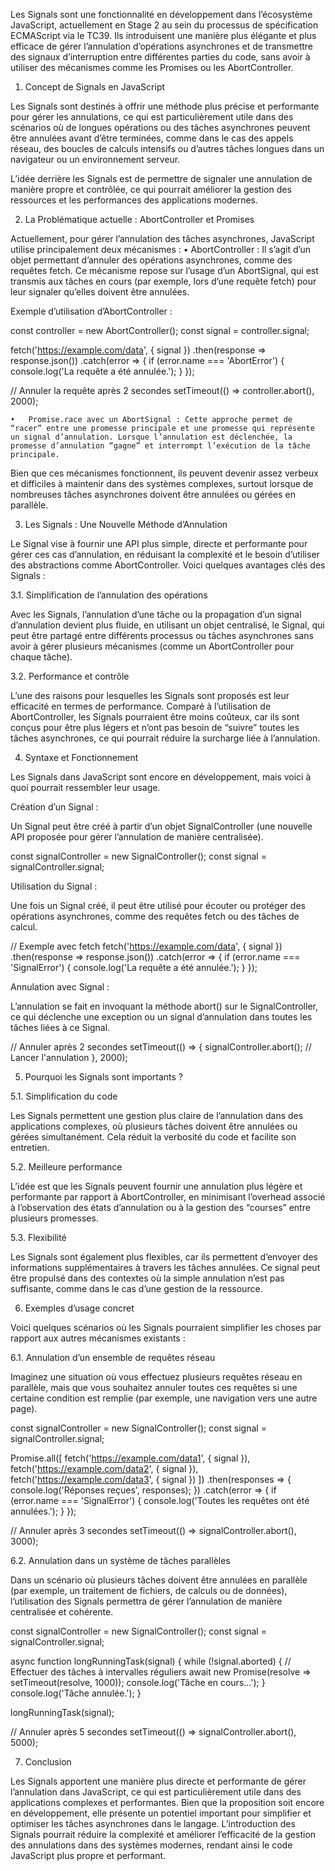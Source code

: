 Les Signals sont une fonctionnalité en développement dans l’écosystème JavaScript, actuellement en Stage 2 au sein du processus de spécification ECMAScript via le TC39. Ils introduisent une manière plus élégante et plus efficace de gérer l’annulation d’opérations asynchrones et de transmettre des signaux d’interruption entre différentes parties du code, sans avoir à utiliser des mécanismes comme les Promises ou les AbortController.

1. Concept de Signals en JavaScript

Les Signals sont destinés à offrir une méthode plus précise et performante pour gérer les annulations, ce qui est particulièrement utile dans des scénarios où de longues opérations ou des tâches asynchrones peuvent être annulées avant d’être terminées, comme dans le cas des appels réseau, des boucles de calculs intensifs ou d’autres tâches longues dans un navigateur ou un environnement serveur.

L’idée derrière les Signals est de permettre de signaler une annulation de manière propre et contrôlée, ce qui pourrait améliorer la gestion des ressources et les performances des applications modernes.

2. La Problématique actuelle : AbortController et Promises

Actuellement, pour gérer l’annulation des tâches asynchrones, JavaScript utilise principalement deux mécanismes :
    •	AbortController : Il s’agit d’un objet permettant d’annuler des opérations asynchrones, comme des requêtes fetch. Ce mécanisme repose sur l’usage d’un AbortSignal, qui est transmis aux tâches en cours (par exemple, lors d’une requête fetch) pour leur signaler qu’elles doivent être annulées.

Exemple d’utilisation d’AbortController :

const controller = new AbortController();
const signal = controller.signal;

fetch('https://example.com/data', { signal })
  .then(response => response.json())
  .catch(error => {
    if (error.name === 'AbortError') {
      console.log('La requête a été annulée.');
    }
  });

// Annuler la requête après 2 secondes
setTimeout(() => controller.abort(), 2000);

    •	Promise.race avec un AbortSignal : Cette approche permet de “racer” entre une promesse principale et une promesse qui représente un signal d’annulation. Lorsque l’annulation est déclenchée, la promesse d’annulation “gagne” et interrompt l’exécution de la tâche principale.

Bien que ces mécanismes fonctionnent, ils peuvent devenir assez verbeux et difficiles à maintenir dans des systèmes complexes, surtout lorsque de nombreuses tâches asynchrones doivent être annulées ou gérées en parallèle.

3. Les Signals : Une Nouvelle Méthode d’Annulation

Le Signal vise à fournir une API plus simple, directe et performante pour gérer ces cas d’annulation, en réduisant la complexité et le besoin d’utiliser des abstractions comme AbortController. Voici quelques avantages clés des Signals :

3.1. Simplification de l’annulation des opérations

Avec les Signals, l’annulation d’une tâche ou la propagation d’un signal d’annulation devient plus fluide, en utilisant un objet centralisé, le Signal, qui peut être partagé entre différents processus ou tâches asynchrones sans avoir à gérer plusieurs mécanismes (comme un AbortController pour chaque tâche).

3.2. Performance et contrôle

L’une des raisons pour lesquelles les Signals sont proposés est leur efficacité en termes de performance. Comparé à l’utilisation de AbortController, les Signals pourraient être moins coûteux, car ils sont conçus pour être plus légers et n’ont pas besoin de “suivre” toutes les tâches asynchrones, ce qui pourrait réduire la surcharge liée à l’annulation.

4. Syntaxe et Fonctionnement

Les Signals dans JavaScript sont encore en développement, mais voici à quoi pourrait ressembler leur usage.

Création d’un Signal :

Un Signal peut être créé à partir d’un objet SignalController (une nouvelle API proposée pour gérer l’annulation de manière centralisée).

const signalController = new SignalController();
const signal = signalController.signal;

Utilisation du Signal :

Une fois un Signal créé, il peut être utilisé pour écouter ou protéger des opérations asynchrones, comme des requêtes fetch ou des tâches de calcul.

// Exemple avec fetch
fetch('https://example.com/data', { signal })
  .then(response => response.json())
  .catch(error => {
    if (error.name === 'SignalError') {
      console.log('La requête a été annulée.');
    }
  });

Annulation avec Signal :

L’annulation se fait en invoquant la méthode abort() sur le SignalController, ce qui déclenche une exception ou un signal d’annulation dans toutes les tâches liées à ce Signal.

// Annuler après 2 secondes
setTimeout(() => {
  signalController.abort(); // Lancer l'annulation
}, 2000);

5. Pourquoi les Signals sont importants ?

5.1. Simplification du code

Les Signals permettent une gestion plus claire de l’annulation dans des applications complexes, où plusieurs tâches doivent être annulées ou gérées simultanément. Cela réduit la verbosité du code et facilite son entretien.

5.2. Meilleure performance

L’idée est que les Signals peuvent fournir une annulation plus légère et performante par rapport à AbortController, en minimisant l’overhead associé à l’observation des états d’annulation ou à la gestion des “courses” entre plusieurs promesses.

5.3. Flexibilité

Les Signals sont également plus flexibles, car ils permettent d’envoyer des informations supplémentaires à travers les tâches annulées. Ce signal peut être propulsé dans des contextes où la simple annulation n’est pas suffisante, comme dans le cas d’une gestion de la ressource.

6. Exemples d’usage concret

Voici quelques scénarios où les Signals pourraient simplifier les choses par rapport aux autres mécanismes existants :

6.1. Annulation d’un ensemble de requêtes réseau

Imaginez une situation où vous effectuez plusieurs requêtes réseau en parallèle, mais que vous souhaitez annuler toutes ces requêtes si une certaine condition est remplie (par exemple, une navigation vers une autre page).

const signalController = new SignalController();
const signal = signalController.signal;

Promise.all([
  fetch('https://example.com/data1', { signal }),
  fetch('https://example.com/data2', { signal }),
  fetch('https://example.com/data3', { signal })
])
  .then(responses => {
    console.log('Réponses reçues', responses);
  })
  .catch(error => {
    if (error.name === 'SignalError') {
      console.log('Toutes les requêtes ont été annulées.');
    }
  });

// Annuler après 3 secondes
setTimeout(() => signalController.abort(), 3000);

6.2. Annulation dans un système de tâches parallèles

Dans un scénario où plusieurs tâches doivent être annulées en parallèle (par exemple, un traitement de fichiers, de calculs ou de données), l’utilisation des Signals permettra de gérer l’annulation de manière centralisée et cohérente.

const signalController = new SignalController();
const signal = signalController.signal;

async function longRunningTask(signal) {
  while (!signal.aborted) {
    // Effectuer des tâches à intervalles réguliers
    await new Promise(resolve => setTimeout(resolve, 1000));
    console.log('Tâche en cours...');
  }
  console.log('Tâche annulée.');
}

longRunningTask(signal);

// Annuler après 5 secondes
setTimeout(() => signalController.abort(), 5000);

7. Conclusion

Les Signals apportent une manière plus directe et performante de gérer l’annulation dans JavaScript, ce qui est particulièrement utile dans des applications complexes et performantes. Bien que la proposition soit encore en développement, elle présente un potentiel important pour simplifier et optimiser les tâches asynchrones dans le langage. L’introduction des Signals pourrait réduire la complexité et améliorer l’efficacité de la gestion des annulations dans des systèmes modernes, rendant ainsi le code JavaScript plus propre et performant.

